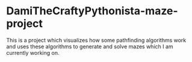 # DamiTheCraftyPythonista-maze-project

This is a project which visualizes how some pathfinding algorithms work and uses these algorithms to generate and solve mazes which I am currently working on. 